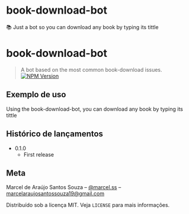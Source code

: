 # book-download-bot
:books: Just a bot so you can download any book by typing its tittle 

# book-download-bot
> A bot based on the most common book-download issues.
[![NPM Version][npm-image]][npm-url]

## Exemplo de uso
Using the book-download-bot, you can download any book by typing its tittle 

## Histórico de lançamentos
* 0.1.0
    * First release


## Meta
Marcel de Araújo Santos Souza – [@marcel.ss](https://guscel.github.io) – marcelaraujosantossouza19@gmail.com

Distribuído sob a licença MIT. Veja `LICENSE` para mais informações.



[npm-image]: https://img.shields.io/npm/v/datadog-metrics.svg?style=flat-square
[npm-url]: https://npmjs.org/package/datadog-metrics
[npm-downloads]: https://img.shields.io/npm/dm/datadog-metrics.svg?style=flat-square
[travis-image]: https://img.shields.io/travis/dbader/node-datadog-metrics/master.svg?style=flat-square

